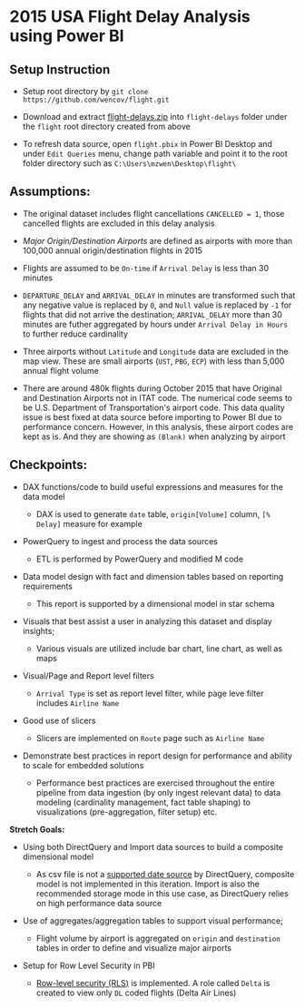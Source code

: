 # 2015 USA Flight Delay Analysis using Power BI

## Setup Instruction
- Setup root directory by `git clone https://github.com/wencov/flight.git`

- Download and extract [flight-delays.zip](https://www.kaggle.com/usdot/flight-delays) into `flight-delays` folder under the `flight` root directory created from above

- To refresh data source, open `flight.pbix` in Power BI Desktop and under `Edit Queries` menu, change path variable and point it to the root folder directory such as `C:\Users\mzwen\Desktop\flight\`


## Assumptions:
- The original dataset includes flight cancellations `CANCELLED = 1`, those cancelled flights are excluded in this delay analysis

- *Major Origin/Destination Airports* are defined as airports with more than 100,000 annual origin/destination flights in 2015

- Flights are assumed to be `On-time` if `Arrival Delay` is less than 30 minutes

- `DEPARTURE_DELAY` and `ARRIVAL_DELAY` in minutes are transformed such that any negative value is replaced by `0`, and `Null` value is replaced by `-1` for flights that did not arrive the destination; `ARRIVAL_DELAY` more than 30 minutes are futher aggregated by hours under `Arrival Delay in Hours` to further reduce cardinality

- Three airports without `Latitude` and `Longitude` data are excluded in the map view. These are small airports (`UST`, `PBG`, `ECP`) with less than 5,000 annual flight volume

- There are around 480k flights during October 2015 that have Original and Destination Airports not in ITAT code. The numerical code seems to be U.S. Department of Transportation's airport code. This data quality issue is best fixed at data source before importing to Power BI due to performance concern. However, in this analysis, these airport codes are kept as is. And they are showing as `(Blank)` when analyzing by airport


## Checkpoints:
- DAX functions/code to build useful expressions and measures for the data model
  - DAX is used to generate `date` table, `origin[Volume]` column, `[% Delay]` measure for example

- PowerQuery to ingest and process the data sources
  - ETL is performed by PowerQuery and modified M code

- Data model design with fact and dimension tables based on reporting requirements
  - This report is supported by a dimensional model in star schema

- Visuals that best assist a user in analyzing this dataset and display insights;
  - Various visuals are utilized include bar chart, line chart, as well as maps

- Visual/Page and Report level filters
  - `Arrival Type` is set as report level filter, while page leve filter includes `Airline Name`

- Good use of slicers
  - Slicers are implemented on `Route` page such as `Airline Name`

- Demonstrate best practices in report design for performance and ability to scale for embedded solutions
  - Performance best practices are exercised throughout the entire pipeline from data ingestion (by only ingest relevant data) to data modeling (cardinality management, fact table shaping) to visualizations (pre-aggregation, filter setup) etc.

**Stretch Goals:**
- Using both DirectQuery and Import data sources to build a composite dimensional model
  - As csv file is not a [supported date source](https://docs.microsoft.com/en-us/power-bi/power-bi-data-sources) by DirectQuery, composite model is not implemented in this iteration. Import is also the recommended storage mode in this use case, as DirectQuery relies on high performance data source

- Use of aggregates/aggregation tables to support visual performance;
  - Flight volume by airport is aggregated on `origin` and `destination` tables in order to define and visualize major airports

- Setup for Row Level Security in PBI
  - [Row-level security (RLS)](https://docs.microsoft.com/en-us/power-bi/service-admin-rls) is implemented. A role called `Delta` is created to view only `DL` coded flights (Delta Air Lines)
